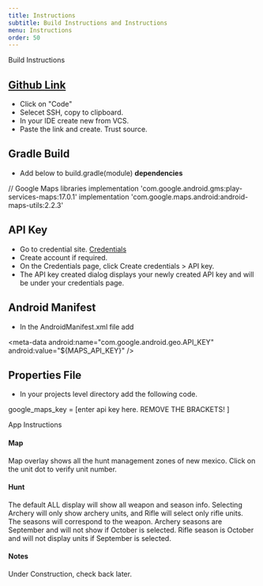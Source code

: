 ```yaml
---
title: Instructions
subtitle: Build Instructions and Instructions
menu: Instructions
order: 50
---
```


Build Instructions

## [Github Link](https://github.com/ddc-java-13/top-tag)

* Click on "Code"
* Selecet SSH, copy to clipboard.
* In your IDE create new from VCS.
* Paste the link and create.  Trust source.

## Gradle Build

* Add below to build.gradle(module) **dependencies**

\// Google Maps libraries
implementation \'com.google.android.gms:play-services-maps:17.0.1\'
implementation \'com.google.maps.android:android-maps-utils:2.2.3\'


## API Key

* Go to credential site.
[Credentials](https://console.cloud.google.com/project/_/google/maps-apis/credentials?_ga=2.141576498.1801649734.1628648152-1982963209.1628648152)
* Create account if required.
* On the Credentials page, click Create credentials > API key.
* The API key created dialog displays your newly created API key and will be under your credentials page.

## Android Manifest

* In the AndroidManifest.xml file add

\<meta-data
android:name=\"com.google.android.geo.API_KEY\"
android:value=\"\$\{MAPS_API_KEY\}\" \/\>


## Properties File

* In your projects level directory add the following code.

google_maps_key = \[enter api key here.  REMOVE THE BRACKETS! \]
   
  
App Instructions

#### Map
Map overlay shows all the hunt management zones of new mexico.  Click on the unit dot to verify unit number.

#### Hunt
The default ALL display will show all weapon and season info.  Selecting Archery will only show archery units, and Rifle will select only rifle units.
The seasons will correspond to the weapon.  Archery seasons are September and will not show if October is selected.
Rifle season is October and will not display units if September is selected.

#### Notes
Under Construction, check back later.

